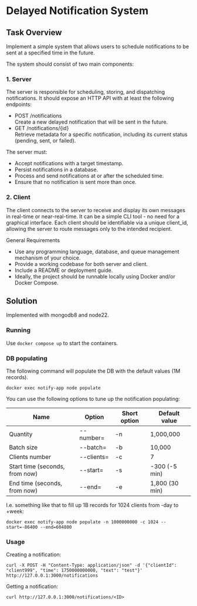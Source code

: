 # Delayed Notification System

## Task Overview

Implement a simple system that allows users to schedule notifications to be sent at a
specified time in the future.

The system should consist of two main components:

### 1. Server

The server is responsible for scheduling, storing, and dispatching notifications. It should
expose an HTTP API with at least the following endpoints:
* POST /notifications\
Create a new delayed notification that will be sent in the future.
* GET /notifications/{id}\
Retrieve metadata for a specific notification, including its current status (pending,
sent, or failed).

The server must:
* Accept notifications with a target timestamp.
* Persist notifications in a database.
* Process and send notifications at or after the scheduled time.
* Ensure that no notification is sent more than once.

### 2. Client

The client connects to the server to receive and display its own messages in real-time or
near-real-time. It can be a simple CLI tool - no need for a graphical interface.
Each client should be identifiable via a unique client_id, allowing the server to route
messages only to the intended recipient.

General Requirements
* Use any programming language, database, and queue management mechanism of
your choice.
* Provide a working codebase for both server and client.
* Include a README or deployment guide.
* Ideally, the project should be runnable locally using Docker and/or Docker Compose.

## Solution

Implemented with mongodb8 and node22.

### Running

Use `docker compose up` to start the containers.

### DB populating

The following command will populate the DB with the default values (1M records).

```
docker exec notify-app node populate
```

You can use the following options to tune up the notification populating:

| Name                           | Option        | Short option | Default value  |
|--------------------------------|---------------|--------------|----------------|
| Quantity                       | --number=<N>  | -n <N>       | 1,000,000      |
| Batch size                     | --batch=<N>   | -b <N>       | 10,000         |
| Clients number                 | --clients=<N> | -c <N>       | 7              |
| Start time (seconds, from now) | --start=<N>   | -s <N>       | -300 (-5 min)  |
| End time (seconds, from now)   | --end=<N>     | -e <N>       | 1,800 (30 min) |

I.e. something like that to fill up 1B records for 1024 clients from -day to +week:

```
docker exec notify-app node populate -n 1000000000 -c 1024 --start=-86400 --end=604800
```

### Usage

Creating a notification:

```
curl -X POST -H "Content-Type: application/json" -d '{"clientId": "client999", "time": 1750000000000, "text": "test"}' http://127.0.0.1:3000/notifications
```

Getting a notification:

```
curl http://127.0.0.1:3000/notifications/<ID>
```
